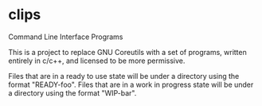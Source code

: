 # clips
Command Line Interface Programs

This is a project to replace GNU Coreutils with a set of programs, written entirely in c/c++, and licensed to be more permissive.

Files that are in a ready to use state will be under a directory using the format "READY-foo".
Files that are in a work in progress state will be under a directory using the format "WIP-bar".
